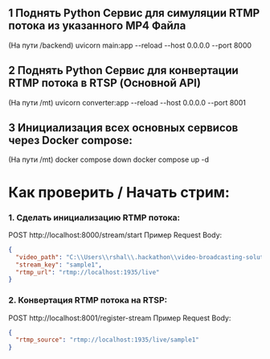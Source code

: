 ## 1 Поднять Python Сервис для симуляции RTMP потока из указанного MP4 Файла

(На пути /backend)
uvicorn main:app --reload --host 0.0.0.0 --port 8000

## 2 Поднять Python Сервис для конвертации RTMP потока в RTSP (Основной API)

(На пути /mt)
uvicorn converter:app --reload --host 0.0.0.0 --port 8001

## 3 Инициализация всех основных сервисов через Docker compose:

(На пути /mt)
docker compose down
docker compose up -d

# Как проверить / Начать стрим:

### 1. Сделать инициализацию RTMP потока:

POST http://localhost:8000/stream/start
Пример Request Body:
```json
{
  "video_path": "C:\\Users\\rshal\\.hackathon\\video-broadcasting-solution\\sample1.mp4",
  "stream_key": "sample1",
  "rtmp_url": "rtmp://localhost:1935/live"
}
```

### 2. Конвертация RTMP потока на RTSP:

POST http://localhost:8001/register-stream
Пример Request Body:

```json
{
  "rtmp_source": "rtmp://localhost:1935/live/sample1"
}
```
